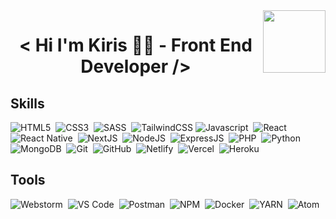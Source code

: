 <img align="right" width="100" height="100" src="https://jorgecolonconsulting.com/wp-content/uploads/React-Icon-Black.png"/>
<h1 align="center"> < Hi I'm Kiris 👋🏼 - Front End Developer /> </h1>

## Skills

<img title="HTML5" src="https://img.shields.io/badge/html5-%23E34F26.svg?style=for-the-badge&logo=html5&logoColor=white">&nbsp;
<img title="CSS3" src="https://img.shields.io/badge/css3-%231572B6.svg?style=for-the-badge&logo=css3&logoColor=white">&nbsp;
<img title="SASS" src="https://img.shields.io/badge/SASS-hotpink.svg?style=for-the-badge&logo=SASS&logoColor=white">&nbsp;
<img title="TailwindCSS" src="https://img.shields.io/badge/tailwindcss-%2338B2AC.svg?style=for-the-badge&logo=tailwind-css&logoColor=white">
<img title="Javascript" src="https://img.shields.io/badge/javascript-%23323330.svg?style=for-the-badge&logo=javascript&logoColor=%23F7DF1E">&nbsp;
<img title="React" src="https://img.shields.io/badge/react-%2320232a.svg?style=for-the-badge&logo=react&logoColor=%2361DAFB">&nbsp;
<img title="React Native" src="https://img.shields.io/badge/react_native-%2320232a.svg?style=for-the-badge&logo=react&logoColor=%2361DAFB">&nbsp;
<img title="NextJS" src="https://img.shields.io/badge/Next-black?style=for-the-badge&logo=next.js&logoColor=white">&nbsp;
<img title="NodeJS" src="https://img.shields.io/badge/node.js-6DA55F?style=for-the-badge&logo=node.js&logoColor=white">&nbsp;
<img title="ExpressJS" src="https://img.shields.io/badge/express.js-%23404d59.svg?style=for-the-badge&logo=express&logoColor=%2361DAFB">&nbsp;
<img title="PHP" src="https://img.shields.io/badge/php-%23777BB4.svg?style=for-the-badge&logo=php&logoColor=white">&nbsp;
<img title="Python" src="https://img.shields.io/badge/python-3670A0?style=for-the-badge&logo=python&logoColor=ffdd54">&nbsp;
<img title="MongoDB" src="https://img.shields.io/badge/MongoDB-%234ea94b.svg?style=for-the-badge&logo=mongodb&logoColor=white">&nbsp;
<img title="Git" src="https://img.shields.io/badge/git-%23F05033.svg?style=for-the-badge&logo=git&logoColor=white">&nbsp;
<img title="GitHub" src="https://img.shields.io/badge/github-%23121011.svg?style=for-the-badge&logo=github&logoColor=white">&nbsp;
<img title="Netlify" src="https://img.shields.io/badge/netlify-%23000000.svg?style=for-the-badge&logo=netlify&logoColor=#00C7B7">&nbsp;
<img title="Vercel" src="https://img.shields.io/badge/vercel-%23000000.svg?style=for-the-badge&logo=vercel&logoColor=white">&nbsp;
<img title="Heroku" src="https://img.shields.io/badge/heroku-%23430098.svg?style=for-the-badge&logo=heroku&logoColor=white">&nbsp;
  


## Tools


<img title="Webstorm" src="https://img.shields.io/badge/webstorm-143?style=for-the-badge&logo=webstorm&logoColor=white&color=black">&nbsp;
<img title="VS Code" src="https://img.shields.io/badge/Visual%20Studio%20Code-0078d7.svg?style=for-the-badge&logo=visual-studio-code&logoColor=white">&nbsp;
<img title="Postman" src="https://img.shields.io/badge/Postman-FF6C37?style=for-the-badge&logo=postman&logoColor=white">&nbsp;
<img title="NPM" src="https://img.shields.io/badge/NPM-%23CB3837.svg?style=for-the-badge&logo=npm&logoColor=white">&nbsp;
<img title="Docker" src="https://img.shields.io/badge/docker-%230db7ed.svg?style=for-the-badge&logo=docker&logoColor=white">&nbsp;
<img title="YARN" src="https://img.shields.io/badge/yarn-%232C8EBB.svg?style=for-the-badge&logo=yarn&logoColor=white">&nbsp;
<img title="Atom" src="https://img.shields.io/badge/Atom-%2366595C.svg?style=for-the-badge&logo=atom&logoColor=white">&nbsp;
